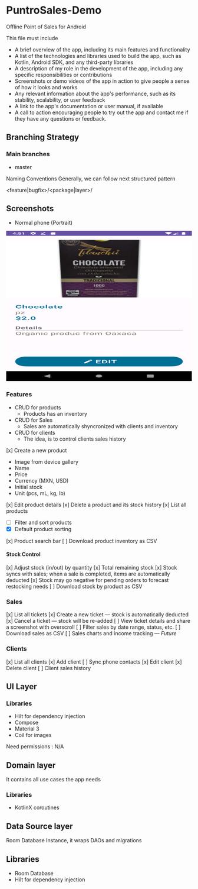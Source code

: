 # PuntroSales-Demo
Offline Point of Sales for Android


This file must include
- A brief overview of the app, including its main features and functionality
- A list of the technologies and libraries used to build the app, such as Kotlin, Android SDK, and any third-party libraries
- A description of my role in the development of the app, including any specific responsibilities or contributions
- Screenshots or demo videos of the app in action to give people a sense of how it looks and works
- Any relevant information about the app's performance, such as its stability, scalability, or user feedback
- A link to the app's documentation or user manual, if available
- A call to action encouraging people to try out the app and contact me if they have any questions or feedback.



## Branching Strategy

### Main branches

- master

Naming Conventions
Generally, we can follow next structured pattern

<feature|bugfix>/<package|layer>/<description>

## Screenshots

* Normal phone (Portrait)

<p align="center">
  <img width="514" height="406" src="doc/img/DetailsProduct.png">
</p>


### Features

- CRUD for products
  - Products has an inventory
- CRUD for Sales
  - Sales are automatically shyncronized with clients and inventory 
- CRUD for clients
  - The idea, is to control clients sales history


[x] Create a new product
- Image from device gallery
- Name
- Price
- Currency (MXN, USD)
- Initial stock
- Unit (pcs, mL, kg, lb)

[x] Edit product details
[x] Delete a product and its stock history
[x] List all products
- [ ] Filter and sort products
- [x] Default product sorting

[x] Product search bar
[ ] Download product inventory as CSV

#### Stock Control
[x] Adjust stock (in/out) by quantity
[x] Total remaining stock
[x] Stock syncs with sales; when a sale is completed, items are automatically deducted
[x] Stock may go negative for pending orders to forecast restocking needs
[ ] Download stock by product as CSV

### Sales
[x] List all tickets
[x] Create a new ticket — stock is automatically deducted
[x] Cancel a ticket — stock will be re-added
[ ] View ticket details and share a screenshot with overscroll
[ ] Filter sales by date range, status, etc.
[ ] Download sales as CSV
[ ] Sales charts and income tracking — *Future*

### Clients
[x] List all clients
[x] Add client
[ ] Sync phone contacts
[x] Edit client
[x] Delete client
[ ] Client sales history

## UI Layer

### Libraries

- Hilt for dependency injection
- Compose
- Material 3
- Coil for images

Need permissions : N/A

## Domain layer

It contains all use cases the app needs

### Libraries

- KotlinX coroutines

## Data Source layer
Room Database Instance, it wraps DAOs and migrations

## Libraries

- Room Database
- Hilt for dependency injection